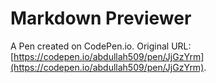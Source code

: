 # Markdown Previewer

A Pen created on CodePen.io. Original URL: [https://codepen.io/abdullah509/pen/JjGzYrm](https://codepen.io/abdullah509/pen/JjGzYrm).


